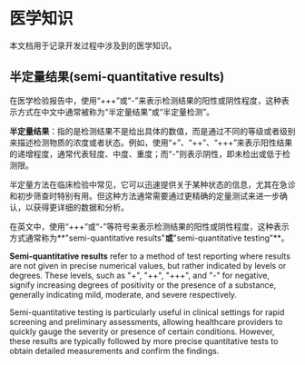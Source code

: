 # 医学知识

本文档用于记录开发过程中涉及到的医学知识。

## 半定量结果(semi-quantitative results)

在医学检验报告中，使用“+++”或“-”来表示检测结果的阳性或阴性程度，这种表示方式在中文中通常被称为“半定量结果”或“半定量检测”。

**半定量结果**：指的是检测结果不是给出具体的数值，而是通过不同的等级或者级别来描述检测物质的浓度或者状态。例如，使用“+”、“++”、“+++”来表示阳性结果的递增程度，通常代表轻度、中度、重度；而“-”则表示阴性，即未检出或低于检测限。

半定量方法在临床检验中常见，它可以迅速提供关于某种状态的信息，尤其在急诊和初步筛查时特别有用。但这种方法通常需要通过更精确的定量测试来进一步确认，以获得更详细的数据和分析。

在英文中，使用“+++”或“-”等符号来表示检测结果的阳性或阴性程度，这种表示方式通常称为**"semi-quantitative results"**或**"semi-quantitative testing"**。

**Semi-quantitative results** refer to a method of test reporting where results are not given in precise numerical values, but rather indicated by levels or degrees. These levels, such as "+", "++", "+++", and "-" for negative, signify increasing degrees of positivity or the presence of a substance, generally indicating mild, moderate, and severe respectively.

Semi-quantitative testing is particularly useful in clinical settings for rapid screening and preliminary assessments, allowing healthcare providers to quickly gauge the severity or presence of certain conditions. However, these results are typically followed by more precise quantitative tests to obtain detailed measurements and confirm the findings.